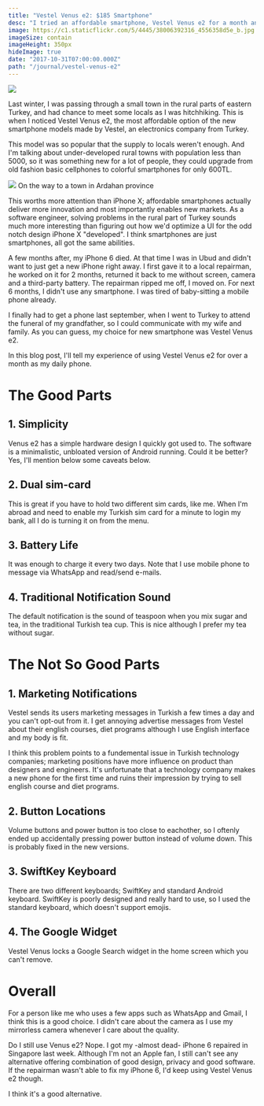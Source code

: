 ```yaml
---
title: "Vestel Venus e2: $185 Smartphone"
desc: "I tried an affordable smartphone, Vestel Venus e2 for a month and reviewed it for you."
image: https://c1.staticflickr.com/5/4445/38006392316_4556358d5e_b.jpg
imageSize: contain
imageHeight: 350px
hideImage: true
date: "2017-10-31T07:00:00.000Z"
path: "/journal/vestel-venus-e2"
---
```


![](https://c1.staticflickr.com/5/4475/38028618342_ea0716648c_b.jpg)

Last winter, I was passing through a small town in the rural parts of eastern Turkey,
and had chance to meet some locals as I was hitchhiking.  This is when I noticed Vestel Venus e2,
the most affordable option of the new smartphone models made by Vestel, an electronics company from Turkey.

This model was so popular that the supply to locals weren't enough. And I'm talking about under-developed rural towns with
population less than 5000, so it was something new for a lot of people, they could upgrade from old fashion basic cellphones to
colorful smartphones for only 600TL.

<div class="left">

  ![](https://c1.staticflickr.com/5/4331/36347778373_0aed5984b8.jpg)
  <span class="img-alt">On the way to a town in Ardahan province</span>
</div>

This worths more attention than iPhone X; affordable smartphones actually deliver more innovation and most importantly
enables new markets. As a software engineer, solving problems in the rural part of Turkey sounds much more interesting than
figuring out how we'd optimize a UI for the odd notch design iPhone X "developed". I think smartphones are just smartphones,
all got the same abilities.

A few months after, my iPhone 6 died. At that time I was in Ubud and didn't want to just get a new iPhone right away. I first gave it to
a local repairman, he worked on it for 2 months, returned it back to me without screen, camera and a third-party battery. The repairman ripped me off,
I moved on. For next 6 months, I didn't use any smartphone. I was tired of baby-sitting a mobile phone already.


I finally had to get a phone last september, when I went to Turkey to attend the funeral of my grandfather, so I could communicate with my wife and family.
As you can guess, my choice for new smartphone was Vestel Venus e2.

In this blog post, I'll tell my experience of using Vestel Venus e2 for over a month as my daily phone.

# The Good Parts

## 1. Simplicity

Venus e2 has a simple hardware design I quickly got used to. The software is a minimalistic, unbloated version of Android running.
Could it be better? Yes, I'll mention below some caveats below.

## 2. Dual sim-card

This is great if you have to hold two different sim cards, like me. When I'm abroad and need to enable my Turkish sim card for a minute to login my bank,
all I do is turning it on from the menu.

## 3. Battery Life

It was enough to charge it every two days. Note that I use mobile phone to message via WhatsApp and read/send e-mails.

## 4. Traditional Notification Sound

The default notification is the sound of teaspoon when you mix sugar and tea, in the traditional Turkish tea cup. This is nice although I prefer my tea without sugar.

# The Not So Good Parts

## 1. Marketing Notifications

Vestel sends its users marketing messages in Turkish a few times a day and you can't opt-out from it.
I get annoying advertise messages from Vestel about their english courses, diet programs although I use English interface and my body is fit.

I think this problem points to a fundemental issue in Turkish technology companies; marketing positions have more influence
on product than designers and engineers. It's unfortunate that a technology company makes a new phone for the first time and
ruins their impression by trying to sell english course and diet programs.

## 2. Button Locations

Volume buttons and power button is too close to eachother, so I oftenly ended up accidentally pressing power button instead of volume down.
This is probably fixed in the new versions.

## 3. SwiftKey Keyboard

There are two different keyboards; SwiftKey and standard Android keyboard. SwiftKey is poorly designed and really hard to use, so I used the standard keyboard, which doesn't support emojis.

## 4. The Google Widget

Vestel Venus locks a Google Search widget in the home screen which you can't remove.

# Overall

For a person like me who uses a few apps such as WhatsApp and Gmail, I think this is a good choice.
I didn't care about the camera as I use my mirrorless camera whenever I care about the quality.

Do I still use Venus e2? Nope. I got my -almost dead- iPhone 6 repaired in Singapore last week. Although I'm not an Apple fan,
I still can't see any alternative offering combination of good design, privacy and good software.
If the repairman wasn't able to fix my iPhone 6, I'd keep using Vestel Venus e2 though.

I think it's a good alternative.
